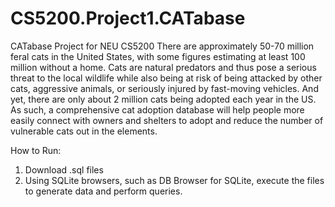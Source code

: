 # CS5200.Project1.CATabase
CATabase Project for NEU CS5200
There are approximately 50-70 million feral cats in the United States, with some figures estimating at least 100 million without a home. Cats are natural predators and thus pose a serious threat to the local wildlife while also being at risk of being attacked by other cats, aggressive animals, or seriously injured by fast-moving vehicles. And yet, there are only about 2 million cats being adopted each year in the US. As such, a comprehensive cat adoption database will help people more easily connect with owners and shelters to adopt and reduce the number of vulnerable cats out in the elements.

How to Run:
1. Download .sql files
2. Using SQLite browsers, such as DB Browser for SQLite, execute the files to generate data and perform queries.

